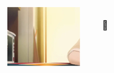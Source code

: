 


<div style="display: flex; flex-wrap: wrap;">
    <!-- 左侧放置 GIF 图像，占 1/4 宽度 -->
    <div style="flex: 1; max-width: 33%;">
        <img src="Image/486.gif" alt="GIF" style="width: 100%; height: auto;">
    </div>
     <div style="flex: 1; max-width: 10%;">

</div>
  <div style="flex: 2; max-width: 55%;">
        <h2>👋</h2>
    </div>


</div>
